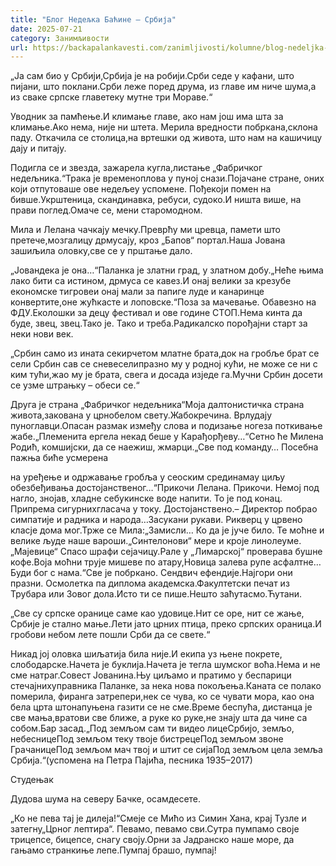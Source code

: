 ```yaml
---
title: "Блог Недељка Баћине – Србија"
date: 2025-07-21
category: Занимљивости
url: https://backapalankavesti.com/zanimljivosti/kolumne/blog-nedeljka-bacine-srbija/
---
```


„Ја сам био у Србији,Србија је на робији.Срби седе у кафани, што пијани, што поклани.Срби леже поред друма, из главе им ниче шума,а из сваке српске главетеку мутне три Мораве.“

Уводник за памћење.И климање главе, ако нам још има шта за климање.Ако нема, није ни штета. Мерила вредности побркана,склона паду. Откачила се столица,на вртешки од живота, што нам на кашичицу дају и питају.

Подигла се и звезда, зажарела кугла,листање „Фабричког недељника.“Трака је временоплова у пуној снази.Појачане стране, оних који отпутоваше ове недељеу успомене. Пођекоји помен на бивше.Укрштеница, скандинавка, ребуси, судоко.И ништа више, на прави поглед.Омаче се, мени старомодном.

Мила и Лелана чачкају мечку.Преврћу ми цревца, памети што претече,мозгалицу дрмусају, кроз „Бапов“ портал.Наша Јована зашиљила оловку,све се у прштање дало.

„Јовандека је она…“Паланка је златни град, у златном добу.„Неће њима лако бити са истином, дрмуса се кавез.И онај велики за крезубе економске тигровеи онај мали за папиге луде и канаринце конвертите,оне жућкасте и лоповске.“Поза за мачевање. Обавезно на ФДУ.Еколошки за децу фестивал и ове године СТОП.Нема кинта да буде, звец, звец.Тако је. Тако и треба.Радикалско порођајни старт за неки нови век.

„Србин само из ината секирчетом млатне брата,док на гробље брат се сели Србин сав се сневеселипразно му у родној кући, не може се ни с ким тући,жaо му је брата, свега и досада изједе га.Мучни Србин досети се узме штрањку – обеси се.“

Друга је страна „Фабричког недељника“Моја далтонистичка страна живота,закована у црнобелом свету.Жабокречина. Врлудају пуноглавци.Опасан размак између слова и подизање ногеза поткивање жабе.„Племенита ергела некад беше у Карађорђеву…“Сетно ће Милена Родић, комшијски, да се наежиш, жмарци.„Све под команду… Посебна пажња биће усмерена

на уређење и одржавање гробља у сеоским срединамау циљу обезбеђивања достојанственог…“Прикочи Лелана. Прикочи. Немој под нагло, знојав, хладне себукинске воде напити. То је под конац. Припрема сигурнихгласача у току. Достојанствено.– Директор побрао симпатије и радника и народа…Засукани рукави. Рикверц у црвено класје дома мог.Трже се Мила:„Замисли… Ко да је јуче било. Те моћне и велике људе наше вароши.„Синтелонови“ мере и кроје линолеуме.„Мајевице“ Спасо шрафи сејачицу.Рале у „Лимарској“ проверава бушне кофе.Воја моћни трује мишеве по атару,Новица залева рупе асфалтне…Буди бог с нама.“Све је побркано. Сендвич ефендије.Најгори они празни. Осмолетка па диплома академска.Факултетски печат из Трубара или Зовог дола.Исто ти се пише.Нешто заћутасмо.Ћутани.

„Све су српске оранице саме као удовице.Нит се оре, нит се жање, Србије је стално мање.Лети јато црних птица, преко српских ораница.И гробови небом лете пошли Срби да се свете.“

Никад јој оловка шиљатија била није.И екипа уз њене покрете, слободарске.Начета је буклија.Начета је тегла шумског воћа.Нема и не сме натраг.Совест Јованина.Њу циљамо и пратимо у беспарици стечајнихуправника Паланке, за нека нова покољења.Каната се полако померила, фирaнга затрепери,нек се чува, ко се чувати мора, као она бела црта штонапуњена газити се не сме.Време беспућа, дистанца је све мања,вратови све ближе, а руке ко руке,не знају шта да чине са собом.Бар засад.„Под земљом сам ти видео лицеСрбијо, земљо, небесницеПод земљом теку твоје бистрецеПод земљом звоне ГрачаницеПод земљом мач твој и штит се сијаПод земљом цела земља Србија.“(успомена на Петра Пајића, песника 1935–2017)

Студењак

Дудова шума на северу Бачке, осамдесете.

„Ко не пева тај је дилеја!“Смеје се Мићо из Симин Хана, крај Тузле и затегну„Црног лептира“. Певамо, певамо сви.Сутра пумпамо своје трицепсе, бицепсе, снагу своју.Орни за Јадранско наше море, да гањамо странкиње лепе.Пумпај брашо, пумпај!
